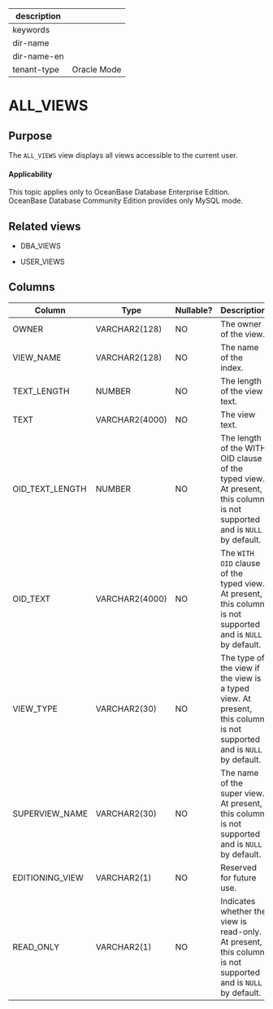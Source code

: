 | description ||
|---|---|
| keywords ||
| dir-name ||
| dir-name-en ||
| tenant-type | Oracle Mode |

# ALL_VIEWS

## Purpose

The `ALL_VIEWS` view displays all views accessible to the current user.

<main id="notice" >
    <h4>Applicability</h4>
    <p>This topic applies only to OceanBase Database Enterprise Edition. OceanBase Database Community Edition provides only MySQL mode. </p>
  </main>

## Related views

* DBA_VIEWS

* USER_VIEWS

## Columns

| **Column** | **Type** | **Nullable?** | **Description** |
|-----------------|----------------|----------------|----------------------------------------------|
| OWNER | VARCHAR2(128) | NO | The owner of the view. |
| VIEW_NAME | VARCHAR2(128) | NO | The name of the index. |
| TEXT_LENGTH | NUMBER | NO | The length of the view text.  |
| TEXT | VARCHAR2(4000) | NO | The view text. |
| OID_TEXT_LENGTH | NUMBER | NO | The length of the WITH OID clause of the typed view. At present, this column is not supported and is `NULL` by default. |
| OID_TEXT | VARCHAR2(4000) | NO | The `WITH OID` clause of the typed view. At present, this column is not supported and is `NULL` by default. |
| VIEW_TYPE | VARCHAR2(30) | NO | The type of the view if the view is a typed view. At present, this column is not supported and is `NULL` by default. |
| SUPERVIEW_NAME | VARCHAR2(30) | NO | The name of the super view. At present, this column is not supported and is `NULL` by default. |
| EDITIONING_VIEW | VARCHAR2(1) | NO | Reserved for future use.  |
| READ_ONLY | VARCHAR2(1) | NO | Indicates whether the view is read-only. At present, this column is not supported and is `NULL` by default. |
